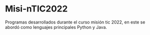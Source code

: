 # Misi-nTIC2022
Programas desarrollados durante el curso misión tic 2022, en este se abordó como lenguajes principales Python y Java.
